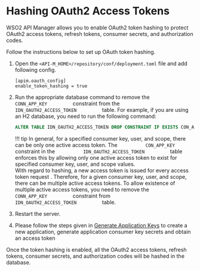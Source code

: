 # Hashing OAuth2 Access Tokens


WSO2 API Manager allows you to enable OAuth2 token hashing to protect OAuth2 access tokens, refresh tokens, consumer secrets, and authorization codes.

Follow the instructions below to set up OAuth token hashing.

1.  Open the `<API-M_HOME>/repository/conf/deployment.toml` file and add following config.   

    ``` 
    [apim.oauth_config]
    enable_token_hashing = true
    ```

2.  Run the appropriate database command to remove the
        `           CONN_APP_KEY          ` constraint from the
        `           IDN_OAUTH2_ACCESS_TOKEN          ` table. For example,
        if you are using an H2 database, you need to run the following
        command:
    ``` sql
    ALTER TABLE IDN_OAUTH2_ACCESS_TOKEN DROP CONSTRAINT IF EXISTS CON_APP_KEY
    ```
    
    
    !!! tip
            In general, for a specified consumer key, user, and scope, there can
            be only one active access token. The
            `           CON_APP_KEY          ` constraint in the
            `           IDN_OAUTH2_ACCESS_TOKEN          ` table enforces this
            by allowing only one active access token to exist for specified
            consumer key, user, and scope values.  
            With regard to hashing, a new access token is issued for every
            access token request . Therefore, for a given consumer key, user,
            and scope, there can be multiple active access tokens. To allow
            existence of multiple active access tokens, you need to remove the
            `           CONN_APP_KEY          ` constraint from
            `           IDN_OAUTH2_ACCESS_TOKEN          ` table.

3.  Restart the server. 

4.  Please follow the steps given in [Generate Application Keys]({{base_path}}/Learn/ConsumeAPI/ManageApplication/GenerateKeys/generate-api-keys) to create a new application, generate application consumer key secrets and obtain an access token

 Once the token hashing is enabled, all the OAuth2 access tokens, refresh tokens, consumer secrets, and authorization codes will be hashed in the database.




